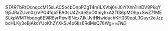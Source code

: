 $START$bRrOcnqccM15sLAC5o4bDnpPZgT4m1LXVbj6/iJ0iYXhh1llnDV8PkqY9j5JRaZUvn0z/VPQ4fqbFEA0sU4ZkdeSoOXmyhxA2TtS6pMOhp+8wZ71MESLkpWMThbqog6E9iR8yrPewI9Ncx7JklJvIHNwiduchKH039opL3Guyr2eJzzbcHLKy3eBjAkcYUoKh2YXk5J4p6kz6RdMsQ78Wg==$END$